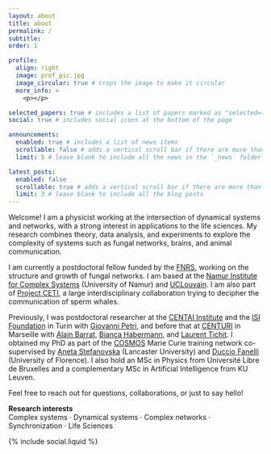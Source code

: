 ```yaml
---
layout: about
title: about
permalink: /
subtitle: 
order: 1

profile:
  align: right
  image: prof_pic.jpg
  image_circular: true # crops the image to make it circular
  more_info: >
    <p></p>

selected_papers: true # includes a list of papers marked as "selected={true}"
social: true # includes social icons at the bottom of the page

announcements:
  enabled: true # includes a list of news items
  scrollable: false # adds a vertical scroll bar if there are more than 3 news items
  limit: 5 # leave blank to include all the news in the `_news` folder

latest_posts:
  enabled: false
  scrollable: true # adds a vertical scroll bar if there are more than 3 new posts items
  limit: 3 # leave blank to include all the blog posts
---
```


Welcome! I am a physicist working at the intersection of dynamical systems and networks, with a strong interest in applications to the life sciences. My research combines theory, data analysis, and experiments to explore the complexity of systems such as fungal networks, brains, and animal communication.

I am currently a postdoctoral fellow funded by the [FNRS](https://www.frs-fnrs.be/en/), working on the structure and growth of fungal networks. I am based at the [Namur Institute for Complex Systems](https://www.naxys.be/) (University of Namur) and [UCLouvain](https://uclouvain.be/en/research-institutes/eli/elim/team-mycology.html). I am also part of [Project CETI](https://www.projectceti.org/), a large interdisciplinary collaboration trying to decipher the communication of sperm whales.

Previously, I was postdoctoral researcher at the [CENTAI Institute](https://centai.eu/) and the [ISI Foundation](https://isi.it) in Turin with [Giovanni Petri](https://lordgrilo.github.io/), and before that at [CENTURI](http://centuri-livingsystems.org/) in Marseille with [Alain Barrat](http://www.cpt.univ-mrs.fr/~barrat/), [Bianca Habermann](http://www.ibdm.univ-mrs.fr/equipe/computational-biology/), and [Laurent Tichit](http://iml.univ-mrs.fr/~tichit/).
I obtained my PhD as part of the [COSMOS](https://cordis.europa.eu/project/id/642563) Marie Curie training network co-supervised by [Aneta Stefanovska](https://www.lancaster.ac.uk/physics/about-us/people/aneta-stefanovska) (Lancaster University) and [Duccio Fanelli](https://sites.google.com/site/ducciofanelli1/home) (University of Florence). I also hold an MSc in Physics from Université Libre de Bruxelles and a complementary MSc in Artificial Intelligence from KU Leuven.

Feel free to reach out for questions, collaborations, or just to say hello!

**Research interests**  
Complex systems · Dynamical systems · Complex networks · Synchronization · Life Sciences

<div class="contact-icons">{% include social.liquid %}</div>  